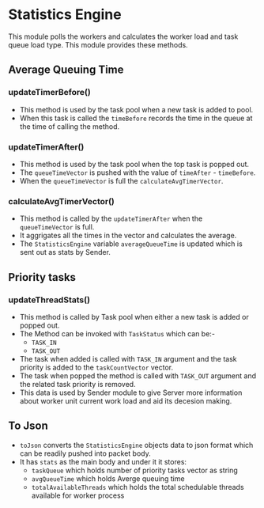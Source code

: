 # Statistics Engine

This module polls the workers and calculates the worker load and task queue load type. 
This module provides these methods.

## Average Queuing Time

### updateTimerBefore()

- This method is used by the task pool when a new task is added to pool.
- When this task is called the `timeBefore` records the time in the queue at the time of calling the method.

### updateTimerAfter()

- This method is used by the task pool when the top task is popped out.
- The `queueTimeVector` is pushed with the value of `timeAfter` - `timeBefore`.
- When the `queueTimeVector` is full the `calculateAvgTimerVector`.

### calculateAvgTimerVector()

- This method is called by the `updateTimerAfter` when the `queueTimeVector` is full.
- It aggrigates all the times in the vector and calculates the average.
- The `StatisticsEngine` variable `averageQueueTime` is updated which is sent out as stats by Sender.

## Priority tasks

### updateThreadStats()

- This method is called by Task pool when either a new task is added or popped out.
- The Method can be invoked with `TaskStatus` which can be:-
    - `TASK_IN`
    - `TASK_OUT`
- The task when added is called with `TASK_IN` argument and the task priority is added to the `taskCountVector` vector.
- The task when popped the method is called with `TASK_OUT` argument and the related task priority is removed.
- This data is used by Sender module to give Server more information about worker unit current work load and aid its decesion
making.

## To Json

- `toJson` converts the `StatisticsEngine` objects data to json format which can be readily pushed into packet body.
- It has `stats` as the main body and under it it stores:
  - `taskQueue` which holds number of priority tasks vector as string
  - `avgQueueTime` which holds Averge queuing time
  - `totalAvailableThreads` which holds the total schedulable threads available for worker process

